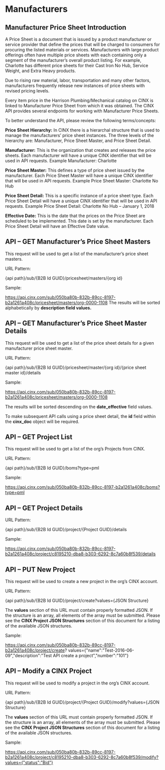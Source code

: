 # Manufacturers

## Manufacturer Price Sheet Introduction

A Price Sheet is a document that is issued by a product manufacturer or service provider that define the prices that will be charged to consumers for procuring the listed materials or services.  Manufacturers with large product offerings often have multiple price sheets with each containing only a segment of the manufacturer’s overall product listing.  For example, Charlotte has different price sheets for their Cast Iron No Hub, Service Weight, and Extra Heavy products.

Due to rising raw material, labor, transportation and many other factors, manufacturers frequently release new instances of price sheets with revised pricing levels.

Every item price in the Harrison Plumbing/Mechanical catalog on CINX is linked to Manufacturer Price Sheet from which it was obtained.  The CINX API provides several endpoints for working with Manufacturer Price Sheets.

To better understand the API, please review the following terms/concepts:

**Price Sheet Hierarchy:** In CINX there is a hierarchal structure that is used to manage the manufacturers’ price sheet instances.  The three levels of the hierarchy are: Manufacturer, Price Sheet Master, and Price Sheet Detail.

**Manufacturer:**  This is the organization that creates and releases the price sheets.  Each manufacturer will have a unique CINX identifier that will be used in API requests.
Example Manufacturer: Charlotte

**Price Sheet Master:** This defines a type of price sheet issued by the manufacturer.  Each Price Sheet Master will have a unique CINX identifier that will be used in API requests.
Example Price Sheet Master: Charlotte No Hub

**Price Sheet Detail:** This is a specific instance of a price sheet type.  Each Price Sheet Detail will have a unique CINX identifier that will be used in API requests.
Example Price Sheet Detail: Charlotte No Hub – January 1, 2018

**Effective Date:** This is the date that the prices on the Price Sheet are scheduled to be implemented.  This date is set by the manufacturer.  Each Price Sheet Detail will have an Effective Date value. 

## API – GET Manufacturer’s Price Sheet Masters

This request will be used to get a list of the manufacturer’s price sheet masters.

URL Pattern:

{api path}/sub/{B2B Id GUID}/pricesheet/masters/{org id}

Sample:

https://api.cinx.com/sub/050ba80b-832b-89cc-8197-b2a1261a408c/pricesheet/masters/org-0000-1108
The results will be sorted alphabetically by **description field values.**

## API – GET Manufacturer’s Price Sheet Master Details

This request will be used to get a list of the price sheet details for a given manufacturer price sheet master.

URL Pattern:

{api path}/sub/{B2B Id GUID}/pricesheet/master/{org id}/{price sheet master id}/details

Sample:

https://api.cinx.com/sub/050ba80b-832b-89cc-8197-b2a1261a408c/pricesheet/masters/org-0000-1108

The results will be sorted descending on the **date_effective** field values.

To make subsequent API calls using a price sheet detail, the **id** field within the **cinx_doc** object will be required.

## API – GET Project List

This request will be used to get a list of the org’s Projects from CINX.

URL Pattern:

{api path}/sub/{B2B Id GUID}/boms?type=pml

Sample:

https://api.cinx.com/sub/050ba80b-832b-89cc-8197-b2a1261a408c/boms?type=pml

## API – GET Project Details

URL Pattern:

{api path}/sub/{B2B Id GUID}/project/{Project GUID}/details

Sample:

https://api.cinx.com/sub/050ba80b-832b-89cc-8197-b2a1261a408c/project/c8195210-dba8-b303-6292-8c7a60b8f539/details

## API – PUT New Project

This request will be used to create a new project in the org’s CINX account.

URL Pattern:

{api path}/sub/{B2B Id GUID}/project/create?values={JSON Structure}

The **values** section of this URL must contain properly formatted JSON.  If the structure is an array, all elements of the array must be submitted.  Please see the **CINX Project JSON Structures** section of this document for a listing of the available JSON structures.

Sample:

https://api.cinx.com/sub/050ba80b-832b-89cc-8197-b2a1261a408c/project/create? values={"name":"Test-2016-06-09","description":"Test API create a project","number":"101"}

 

## API – Modify a CINX Project

This request will be used to modify a project in the org’s CINX account.

URL Pattern:

{api path}/sub/{B2B Id GUID}/project/{Project GUID}/modify?values={JSON Structure}

The **values** section of this URL must contain properly formatted JSON.  If the structure is an array, all elements of the array must be submitted.  Please see the **CINX Project JSON Structures** section of this document for a listing of the available JSON structures.

Sample:

https://api.cinx.com/sub/050ba80b-832b-89cc-8197-b2a1261a408c/project/c8195210-dba8-b303-6292-8c7a60b8f539/modify?values={"status":"Bid"}




